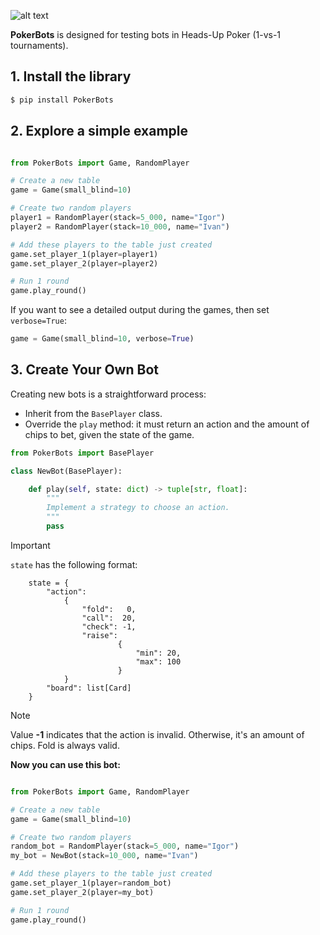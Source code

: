 ![alt text](PokerBots/images/pokerbots_logo.jpg)

**PokerBots** is designed for testing bots in Heads-Up Poker (1-vs-1 tournaments).

## 1. Install the library
```bash
$ pip install PokerBots
```

## 2. Explore a simple example
```python

from PokerBots import Game, RandomPlayer

# Create a new table
game = Game(small_blind=10)

# Create two random players
player1 = RandomPlayer(stack=5_000, name="Igor")
player2 = RandomPlayer(stack=10_000, name="Ivan")

# Add these players to the table just created
game.set_player_1(player=player1)
game.set_player_2(player=player2)

# Run 1 round
game.play_round()
```

If you want to see a detailed output during the games, then set ```verbose=True```:

```python
game = Game(small_blind=10, verbose=True)
```

## 3. Create Your Own Bot

Creating new bots is a straightforward process:

- Inherit from the `BasePlayer` class.
- Override the `play` method: it must return an action and the amount of chips to bet, given the state of the game.

```python
from PokerBots import BasePlayer

class NewBot(BasePlayer):

    def play(self, state: dict) -> tuple[str, float]:
        """
        Implement a strategy to choose an action.
        """
        pass
```

> [!IMPORTANT]
> ```state``` has the following format:

```
    state = {
        "action":
            {
                "fold":   0,
                "call":  20,
                "check": -1,
                "raise":
                        {
                            "min": 20,
                            "max": 100
                        }
            }
        "board": list[Card]
    }
```

> [!NOTE]
> Value **-1** indicates that the action is invalid. Otherwise, it's an amount of chips. Fold is always valid.

**Now you can use this bot:**

```python

from PokerBots import Game, RandomPlayer

# Create a new table
game = Game(small_blind=10)

# Create two random players
random_bot = RandomPlayer(stack=5_000, name="Igor")
my_bot = NewBot(stack=10_000, name="Ivan")

# Add these players to the table just created
game.set_player_1(player=random_bot)
game.set_player_2(player=my_bot)

# Run 1 round
game.play_round()
```